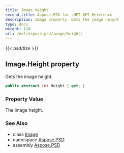 ```yaml
---
title: Image.Height
second_title: Aspose.PSD for .NET API Reference
description: Image property. Gets the image height
type: docs
weight: 110
url: /net/aspose.psd/image/height/
---
```

{{< psd/tize >}}
## Image.Height property

Gets the image height.

```csharp
public abstract int Height { get; }
```

### Property Value

The image height.

### See Also

* class [Image](../)
* namespace [Aspose.PSD](../../image/)
* assembly [Aspose.PSD](../../../)


